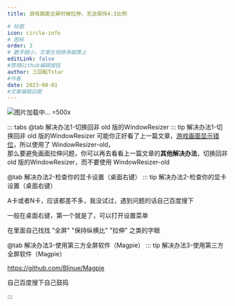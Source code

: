 ```yaml
---
title: 游戏画面全屏时被拉伸，无法保持4:3比例

# 标题
icon: circle-info
# 图标
order: 3
# 数字越小，文章左侧排序越靠上
editLink: false
#禁用Github编辑按钮
author: 三回転Tstar
#作者
date: 2023-08-01
#文章编辑日期
---
```


![图片加载中... =500x](https://bu.dusays.com/2024/10/26/671caf8d06e15.webp "拉伸如图，游戏画面铺满了整个屏幕。正常的游戏画面是4:3比例，两边会留有黑边")

::: tabs
@tab 解决办法1-切换回非 old 版的WindowResizer
::: tip 解决办法1-切换回非 old 版的WindowResizer
可能你正好看了上一篇文章，[游戏画面显示错位](/FAQ/In-Games/CursedWindow.html)，所以使用了 WindowResizer-old，<br>那么要避免画面拉伸问题，你可以再去看看上一篇文章的**其他解决办法**，切换回非 old 版的WindowResizer，而不要使用 WindowResizer-old


@tab 解决办法2-检查你的显卡设置（桌面右键）
::: tip 解决办法2-检查你的显卡设置（桌面右键）

A卡或者N卡，应该都差不多，我没试过，遇到问题的话自己百度搜下

一般在桌面右键，第一个就是了，可以打开设置菜单

在里面自己找找 "全屏" "保持纵横比" "拉伸" 之类的字眼

@tab 解决办法3-使用第三方全屏软件（Magpie）
::: tip 解决办法3-使用第三方全屏软件（Magpie）

https://github.com/Blinue/Magpie

自己百度搜下自己鼓捣

:::
